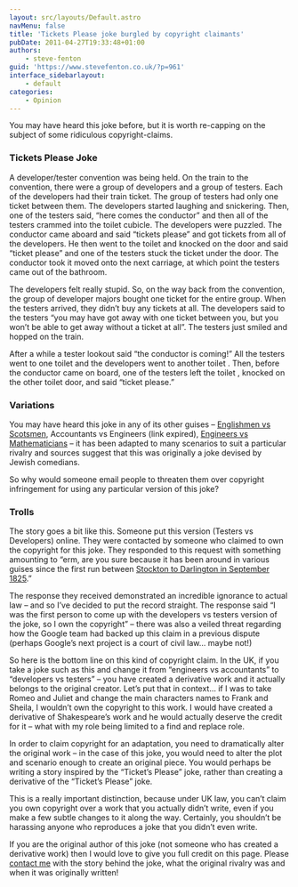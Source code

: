 ```yaml
---
layout: src/layouts/Default.astro
navMenu: false
title: 'Tickets Please joke burgled by copyright claimants'
pubDate: 2011-04-27T19:33:48+01:00
authors:
    - steve-fenton
guid: 'https://www.stevefenton.co.uk/?p=961'
interface_sidebarlayout:
    - default
categories:
    - Opinion
---
```


You may have heard this joke before, but it is worth re-capping on the subject of some ridiculous copyright-claims.

### Tickets Please Joke

A developer/tester convention was being held. On the train to the convention, there were a group of developers and a group of testers. Each of the developers had their train ticket. The group of testers had only one ticket between them. The developers started laughing and snickering. Then, one of the testers said, “here comes the conductor” and then all of the testers crammed into the toilet cubicle. The developers were puzzled. The conductor came aboard and said “tickets please” and got tickets from all of the developers. He then went to the toilet and knocked on the door and said “ticket please” and one of the testers stuck the ticket under the door. The conductor took it moved onto the next carriage, at which point the testers came out of the bathroom.

The developers felt really stupid. So, on the way back from the convention, the group of developer majors bought one ticket for the entire group. When the testers arrived, they didn’t buy any tickets at all. The developers said to the testers “you may have got away with one ticket between you, but you won’t be able to get away without a ticket at all”. The testers just smiled and hopped on the train.

After a while a tester lookout said “the conductor is coming!” All the testers went to one toilet and the developers went to another toilet . Then, before the conductor came on board, one of the testers left the toilet , knocked on the other toilet door, and said “ticket please.”

### Variations

You may have heard this joke in any of its other guises – [Englishmen vs Scotsmen](https://hubpages.com/literature/British-Humor-Reflects-the-Best-of-English-Culture), Accountants vs Engineers (link expired), [Engineers vs Mathematicians](http://www.grahamnasby.com/misc/engineering_jokes.shtml) – it has been adapted to many scenarios to suit a particular rivalry and sources suggest that this was originally a joke devised by Jewish comedians.

So why would someone email people to threaten them over copyright infringement for using any particular version of this joke?

### Trolls

The story goes a bit like this. Someone put this version (Testers vs Developers) online. They were contacted by someone who claimed to own the copyright for this joke. They responded to this request with something amounting to “erm, are you sure because it has been around in various guises since the first run between [Stockton to Darlington in September 1825](http://www.bbc.co.uk/tees/features/railway/railway.shtml).”

The response they received demonstrated an incredible ignorance to actual law – and so I’ve decided to put the record straight. The response said “I was the first person to come up with the developers vs testers version of the joke, so I own the copyright” – there was also a veiled threat regarding how the Google team had backed up this claim in a previous dispute (perhaps Google’s next project is a court of civil law… maybe not!)

So here is the bottom line on this kind of copyright claim. In the UK, if you take a joke such as this and change it from “engineers vs accountants” to “developers vs testers” – you have created a derivative work and it actually belongs to the original creator. Let’s put that in context… if I was to take Romeo and Juliet and change the main characters names to Frank and Sheila, I wouldn’t own the copyright to this work. I would have created a derivative of Shakespeare’s work and he would actually deserve the credit for it – what with my role being limited to a find and replace role.

In order to claim copyright for an adaptation, you need to dramatically alter the original work – in the case of this joke, you would need to alter the plot and scenario enough to create an original piece. You would perhaps be writing a story inspired by the “Ticket’s Please” joke, rather than creating a derivative of the “Ticket’s Please” joke.

This is a really important distinction, because under UK law, you can’t claim you own copyright over a work that you actually didn’t write, even if you make a few subtle changes to it along the way. Certainly, you shouldn’t be harassing anyone who reproduces a joke that you didn’t even write.

If you are the original author of this joke (not someone who has created a derivative work) then I would love to give you full credit on this page. Please [contact me](/contact) with the story behind the joke, what the original rivalry was and when it was originally written!
